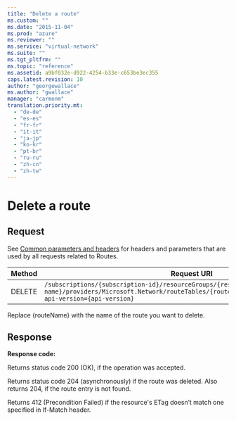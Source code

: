 ```yaml
---
title: "Delete a route"
ms.custom: ""
ms.date: "2015-11-04"
ms.prod: "azure"
ms.reviewer: ""
ms.service: "virtual-network"
ms.suite: ""
ms.tgt_pltfrm: ""
ms.topic: "reference"
ms.assetid: a9bf032e-d922-4254-b33e-c653be3ec355
caps.latest.revision: 10
author: "georgewallace"
ms.author: "gwallace"
manager: "carmonm"
translation.priority.mt: 
  - "de-de"
  - "es-es"
  - "fr-fr"
  - "it-it"
  - "ja-jp"
  - "ko-kr"
  - "pt-br"
  - "ru-ru"
  - "zh-cn"
  - "zh-tw"
---
```

# Delete a route
## Request  
 See [Common parameters and headers](routes.md#bk_common) for headers and parameters that are used by all requests related to Routes.  
  
|Method|Request URI|  
|------------|-----------------|  
|DELETE|`/subscriptions/{subscription-id}/resourceGroups/{resource-group-name}/providers/Microsoft.Network/routeTables/{routeTableName}/routes/{routeName}?api-version={api-version}`|  
  
 Replace {routeName} with the name of the route you want to delete.  
  
## Response  
 **Response code:**  
  
 Returns status code 200 (OK), if the operation was accepted.  
  
 Returns status code 204 (asynchronously) if the route was deleted. Also returns 204, if the route entry is not found.  
  
 Returns 412 (Precondition Failed) if the resource's ETag doesn’t match one specified in If-Match header.
